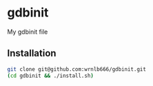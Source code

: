 # gdbinit
My gdbinit file


## Installation
```sh
git clone git@github.com:wrnlb666/gdbinit.git
(cd gdbinit && ./install.sh)
```
